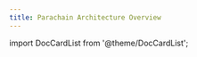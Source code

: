 ```yaml
---
title: Parachain Architecture Overview
---
```


import DocCardList from '@theme/DocCardList';

<DocCardList />
